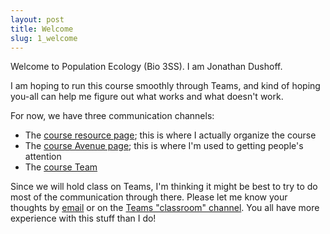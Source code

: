 ```yaml
---
layout: post
title: Welcome
slug: 1_welcome
---
```


Welcome to Population Ecology (Bio 3SS). I am Jonathan Dushoff.

I am hoping to run this course smoothly through Teams, and kind of hoping you-all can help me figure out what works and what doesn't work.

For now, we have three communication channels:

* The [course resource page](/index.html); this is where I actually organize the course
* The [course Avenue page](https://avenue.cllmcmaster.ca/d2l/home/371137); this is where I'm used to getting people's attention
* The [course Team](https://teams.microsoft.com/l/team/19%3a287c0954220846839d68910ac2084692%40thread.tacv2/conversations?groupId=eb56dbf5-4cb5-4f4c-b52e-c3efd7dda1c6&tenantId=44376307-b429-42ad-8c25-28cd496f4772)

Since we will hold class on Teams, I'm thinking it might be best to try to do most of the communication through there. Please let me know your thoughts by [email](mailto:dushoff@mcmaster.ca) or on the [Teams "classroom" channel](https://teams.microsoft.com/l/channel/19%3ad2cbbfd7f003419ea5071d2ceb626a2f%40thread.tacv2/Classroom?groupId=eb56dbf5-4cb5-4f4c-b52e-c3efd7dda1c6&tenantId=44376307-b429-42ad-8c25-28cd496f4772). You all have more experience with this stuff than I do!
